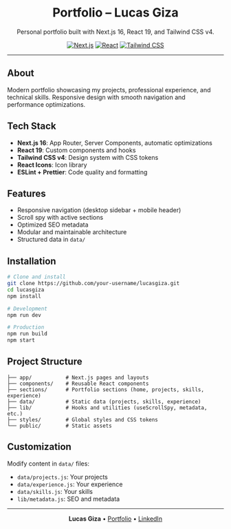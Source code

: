 <div align="center">

# Portfolio – Lucas Giza

Personal portfolio built with Next.js 16, React 19, and Tailwind CSS v4.

[![Next.js](https://img.shields.io/badge/Next.js-16-black?logo=next.js)](https://nextjs.org/)
[![React](https://img.shields.io/badge/React-19-149eca?logo=react)](https://react.dev/)
[![Tailwind CSS](https://img.shields.io/badge/TailwindCSS-4-38bdf8?logo=tailwindcss)](https://tailwindcss.com/)

</div>

---

## About

Modern portfolio showcasing my projects, professional experience, and technical skills. Responsive design with smooth navigation and performance optimizations.

## Tech Stack

- **Next.js 16**: App Router, Server Components, automatic optimizations
- **React 19**: Custom components and hooks
- **Tailwind CSS v4**: Design system with CSS tokens
- **React Icons**: Icon library
- **ESLint + Prettier**: Code quality and formatting

## Features

- Responsive navigation (desktop sidebar + mobile header)
- Scroll spy with active sections
- Optimized SEO metadata
- Modular and maintainable architecture
- Structured data in `data/`

## Installation

```bash
# Clone and install
git clone https://github.com/your-username/lucasgiza.git
cd lucasgiza
npm install

# Development
npm run dev

# Production
npm run build
npm start
```

## Project Structure

```
├── app/           # Next.js pages and layouts
├── components/    # Reusable React components
├── sections/      # Portfolio sections (home, projects, skills, experience)
├── data/          # Static data (projects, skills, experience)
├── lib/           # Hooks and utilities (useScrollSpy, metadata, etc.)
├── styles/        # Global styles and CSS tokens
└── public/        # Static assets
```

## Customization

Modify content in `data/` files:
- `data/projects.js`: Your projects
- `data/experience.js`: Your experience
- `data/skills.js`: Your skills
- `lib/metadata.js`: SEO and metadata

---

<div align="center">

**Lucas Giza** • [Portfolio](https://lucasgiza.com) • [LinkedIn](https://linkedin.com/in/lucas-giza-610093138)

</div>
